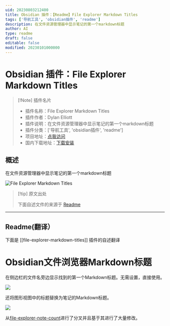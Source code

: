 ```yaml
---
uid: 20230803212400
title: Obsidian 插件：【Readme】File Explorer Markdown Titles
tags: ['导航工具', 'obsidian插件', 'readme']
description: 在文件资源管理器中显示笔记的第一个markdown标题
author: AI
type: readme
draft: false
editable: false
modified: 20230101000000
---
```


# Obsidian 插件：File Explorer Markdown Titles

> [!Note] 插件名片
> - 插件名称：File Explorer Markdown Titles
> - 插件作者：Dylan Elliott
> - 插件说明：在文件资源管理器中显示笔记的第一个markdown标题
> - 插件分类：['导航工具', 'obsidian插件', 'readme']
> - 项目地址：[点我访问](https://github.com/Dyldog/file-explorer-markdown-titles)
> - 国内下载地址：[下载安装](https://pkmer.cn/products/plugin/pluginMarket/?file-explorer-markdown-titles)

## 概述

在文件资源管理器中显示笔记的第一个markdown标题

![File Explorer Markdown Titles](https://cdn.pkmer.cn/covers/file-explorer-markdown-titles.png!pkmer)

> [!tip] 原文出处
> 
>下面自述文件的来源于 [Readme](https://ghproxy.net/https://raw.githubusercontent.com/Dyldog/file-explorer-markdown-titles/main/README.md)
> 

---

## Readme(翻译）

下面是 [[file-explorer-markdown-titles]] 插件的自述翻译



# Obsidian文件浏览器Markdown标题

在侧边栏的文件名旁边显示找到的第一个Markdown标题。无需设置，直接使用。

![](images/Sidebar.png)

还将图形视图中的标题替换为笔记的Markdown标题。

![](images/Graph.png)

从[file-explorer-note-count](https://github.com/ozntel/file-explorer-note-count)进行了分叉并且基于其进行了大量修改。



